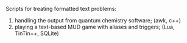 Scripts for treating formatted text problems:
1. handling the output from quantum chemistry software; (awk, c++)
2. playing a text-based MUD game with aliases and triggers; (Lua, TinTin++, SQLite)
